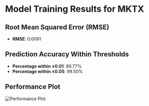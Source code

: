 # Model Training Results for MKTX

## Root Mean Squared Error (RMSE)
- **RMSE**: 0.0091

## Prediction Accuracy Within Thresholds
- **Percentage within ±0.01**: 89.77%
- **Percentage within ±0.05**: 99.50%

## Performance Plot
![Performance Plot](../imgs/MKTX.png)
